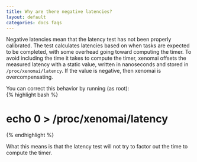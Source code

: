 ```yaml
---
title: Why are there negative latencies?
layout: default
categories: docs faqs
---
```

Negative latencies mean that the latency test has not been properly calibrated. The test calculates latencies based on when tasks are expected to be completed, with some overhead going toward computing the timer. To avoid including the time it takes to compute the timer, xenomai offsets the measured latency with a static value, written in nanoseconds and stored in <code>/proc/xenomai/latency</code>. If the value is negative, then xenomai is overcompensating.  

You can correct this behavior by running (as root):  
{% highlight bash %}
# echo 0 > /proc/xenomai/latency
{% endhighlight %}

What this means is that the latency test will not try to factor out the time to compute the timer. 
